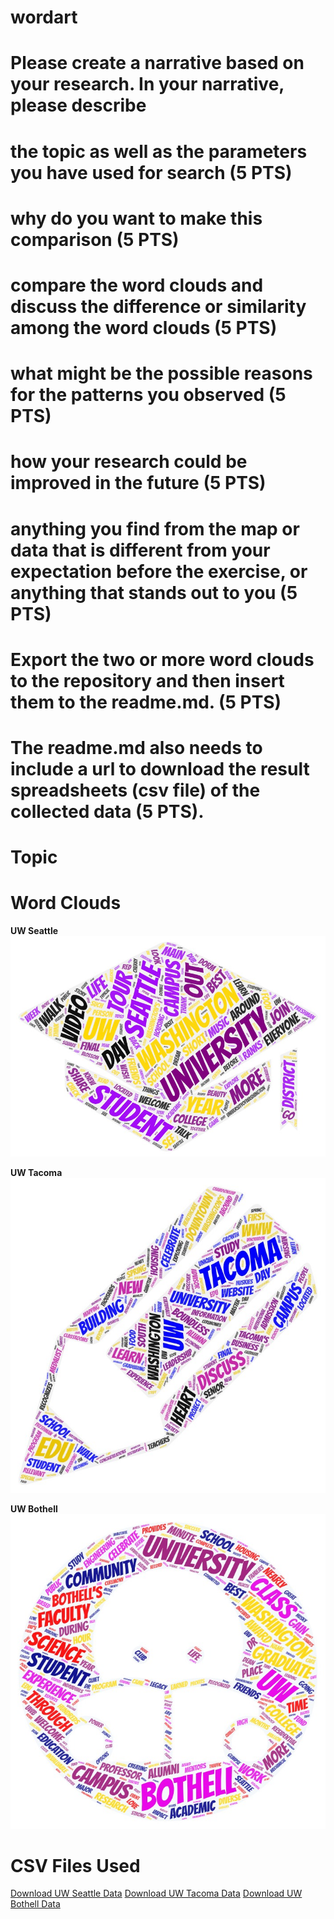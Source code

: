 # wordart
# Please create a narrative based on your research. In your narrative, please describe
# the topic as well as the parameters you have used for search (5 PTS)
# why do you want to make this comparison (5 PTS)
# compare the word clouds and discuss the difference or similarity among the word clouds (5 PTS)
# what might be the possible reasons for the patterns you observed (5 PTS)
# how your research could be improved in the future (5 PTS)
# anything you find from the map or data that is different from your expectation before the exercise, or anything that stands out to you (5 PTS)
# Export the two or more word clouds to the repository and then insert them to the readme.md. (5 PTS)
# The readme.md also needs to include a url to download the result spreadsheets (csv file) of the collected data (5 PTS).

# Topic

# Word Clouds

**UW Seattle**
<br>
<img src="/img/UWSeattle.jpeg" alt="UW Seattle Word Cloud">

**UW Tacoma**
<br>
<img src="/img/UWTacoma.jpeg" alt="UW Tacoma Word Cloud">

**UW Bothell**
<br>
<img src="/img/UWBothell.jpeg" alt="UW Bothell WOrd Cloud">

# CSV Files Used
[Download UW Seattle Data](/assets/search-result-1.csv)
[Download UW Tacoma Data](/assets/search-result-2.csv)
[Download UW Bothell Data](/assets/search-result-3.csv)